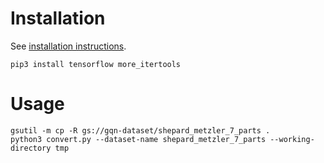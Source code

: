 # Installation

See [installation instructions](https://cloud.google.com/storage/docs/gsutil_install).

```
pip3 install tensorflow more_itertools
```

# Usage

```
gsutil -m cp -R gs://gqn-dataset/shepard_metzler_7_parts .
python3 convert.py --dataset-name shepard_metzler_7_parts --working-directory tmp
```